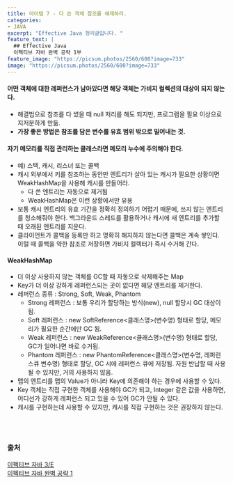 ```yaml
---
title: 아이템 7 - 다 쓴 객체 참조를 해제하라.
categories:
- JAVA
excerpt: "Effective Java 정리글입니다. "
feature_text: |
  ## Effective Java
  이펙티브 자바 완벽 공략 1부 
feature_image: "https://picsum.photos/2560/600?image=733"
image: "https://picsum.photos/2560/600?image=733"
---
```

#### 어떤 객체에 대한 레퍼런스가 남아있다면 해당 객체는 가비지 컬렉션의 대상이 되지 않는다.
- 해결법으로 참조를 다 썼을 때 null 처리를 해도 되지만, 프로그램을  필요 이상으로 지저분하게 만듦.
- <strong>가장 좋은 방법은 참조를 담은 변수를 유효 범위 밖으로 밀어내는 것.</strong>
#### 자기 메모리를 직접 관리하는 클래스라면 메모리 누수에 주의해야 한다.
- 예) 스택, 캐시, 리스너 또는 콜백
- 캐시 외부에서 키를 참조하는 동안만 엔트리가 살아 있는 캐시가 필요한 상황이면 WeakHashMap을 사용해 캐시를 만들어라.
	- 다 쓴 엔트리는 자동으로 제거됨
	- WeakHashMap은 이런 상황에서만 유용
- 보통 캐시 엔트리의 유효 기간을 정확히 정의하기 어렵기 때문에, 쓰지 않는 엔트리를 청소해줘야 한다. 백그라운드 스레드를 활용하거나 캐시에 새 엔트리를 추가할 때 오래된 엔트리를 지운다.
- 클라이언트가 콜백을 등록만 하고 명확히 해지하지 않는다면 콜백은 계속 쌓인다. 이럴 때 콜백을 약한 참조로 저장하면 가비지 컬렉터가 즉시 수거해 간다.

#### WeakHashMap
- 더 이상 사용하지 않는 객체를 GC할 때 자동으로 삭제해주는 Map
- Key가 더 이상 강하게 레퍼런스되는 곳이 없다면 해당 엔트리를 제거한다.
- 레퍼런스 종류 : Strong, Soft, Weak, Phantom
	- Strong 레퍼런스 : 보통 우리가 할당하는 방식(new), null 할당시 GC 대상이 됨.
	- Soft 레퍼런스 : new SoftReference<클래스명>(변수명) 형태로 할당, 메모리가 필요한 순간에만 GC 됨.
	- Weak 레퍼런스 : new WeakReference<클래스명>(변수명) 형태로 할당, GC가 일어나면 바로 수거됨.
	- Phantom 레퍼런스 : new PhantomReference<클래스명>(변수명, 레퍼런스큐 변수명) 형태로 할당, GC 시에 레퍼런스 큐에 저장됨. 자원 반납할 때 사용될 수 있지만, 거의 사용하지 않음.
- 맵의 엔트리를 맵의 Value가 아니라 Key에 의존해야 하는 경우에 사용할 수 있다.
- Key 객체는 직접 구현한 객체를 사용해야 GC가 되고, Integer 같은 값을 사용하면, 어디선가 강하게 레퍼런스 되고 있을 수 있어 GC가 안될 수 있다.
- 캐시를 구현하는데 사용할 수 있지만, 캐시를 직접 구현하는 것은 권장하지 않는다.
 <br/>
 <br/>  

### 출처
[이펙티브 자바 3/E](https://search.shopping.naver.com/book/catalog/32436239326?cat_id=50010920&frm=PBOKMOD&query=%EC%9D%B4%ED%8E%99%ED%8B%B0%EB%B8%8C+%EC%9E%90%EB%B0%94&NaPm=ct%3Dldd7alyg%7Cci%3Da1cb3421196066f92fcb5265efd66df3e1c2923a%7Ctr%3Dboknx%7Csn%3D95694%7Chk%3D5cc68c09cd18680188aa8c89c3dcd09af25d60fd) <br/>
[이펙티브 자바 완벽 공략 1](
https://www.inflearn.com/course/%EC%9D%B4%ED%8E%99%ED%8B%B0%EB%B8%8C-%EC%9E%90%EB%B0%94-1/dashboard)

